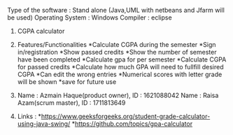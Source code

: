 Type of the software : Stand alone (Java,UML with netbeans and Jfarm will be used)
Operating System : Windows
Compiler : eclipse


1. CGPA calculator


2. Features/Functionalities
   *Calculate CGPA during the semester
   *Sign in/registration
   *Show passed credits
   *Show the number of semester have been completed
   *Calculate gpa for per semester
   *Calculate CGPA for passed credits
   *Calculate how much GPA will need to fullfill desired CGPA
   *Can edit the wrong entries
   *Numerical scores with letter grade will be shown
   *save for future use
 
 
3. Name : Azmain Haque(product owner), ID : 1621088042
   Name : Raisa Azam(scrum master), ID : 1711813649


4. Links :
   *https://www.geeksforgeeks.org/student-grade-calculator-using-java-swing/
   *https://github.com/topics/gpa-calculator
   
